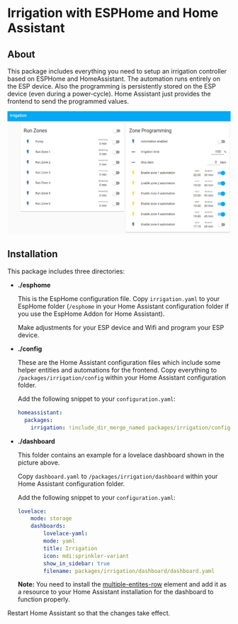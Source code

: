 # Irrigation  with ESPHome and Home Assistant

## About
This package includes everything you need to setup an irrigation controller based on ESPHome and HomeAssistant. The automation runs entirely on the ESP device. Also the programming is persistently stored on the ESP device (even during a power-cycle). Home Assistant just provides the frontend to send the programmed values.

![Irrigation](irrigation.png)

## Installation
This package includes three directories:

- **./esphome**

    This is the EspHome configuration file.
    Copy ```irrigation.yaml``` to your EspHome folder (```/esphome``` in your Home Assistant configuration folder if you use the EspHome Addon for Home Assistant).

    Make adjustments for your ESP device and Wifi and program your ESP device.

- **./config**

    These are the Home Assistant configuration files which include some helper entities and automations for the frontend.
    Copy everything to ```/packages/irrigation/config``` within your Home Assistant configuration folder.
    
    Add the following snippet to your ```configuration.yaml```:
    ```yaml
    homeassistant:
      packages:
        irrigation: !include_dir_merge_named packages/irrigation/config/
    ```

- **./dashboard**

    This folder contains an example for a lovelace dashboard shown in the picture above.

    Copy ```dashboard.yaml``` to ```/packages/irrigation/dashboard``` within your Home Assistant configuration folder.

    Add the following snippet to your ```configuration.yaml```:
    ```yaml
    lovelace:
        mode: storage
        dashboards:
            lovelace-yaml:
            mode: yaml
            title: Irrigation
            icon: mdi:sprinkler-variant
            show_in_sidebar: true
            filename: packages/irrigation/dashboard/dashboard.yaml
    ```
    **Note:**
    You need to install the [multiple-entites-row](https://github.com/benct/lovelace-multiple-entity-row) element and add it as a resource to your Home Assistant installation for the dashboard to function properly.

Restart Home Assistant so that the changes take effect.